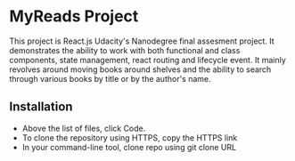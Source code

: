 # **MyReads Project**

This project is React.js Udacity's Nanodegree final assesment project. It demonstrates the ability to work with both functional and class components, state management, react routing and lifecycle event. It mainly revolves around moving books around shelves and the ability to search through various books by title or by the author's name.
 
## **Installation**

- Above the list of files, click Code.
- To clone the repository using HTTPS, copy the HTTPS link
- In your command-line tool, clone repo using git clone URL
